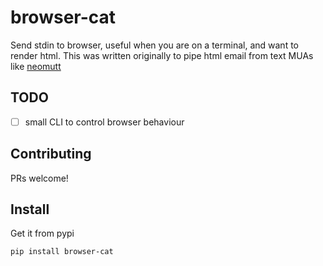 # browser-cat

Send stdin to browser, useful when you are on a terminal, and want to render html. This was written originally to pipe html email from text MUAs like [neomutt](neomutt.org)

## TODO
 - [ ] small CLI to control browser behaviour

## Contributing
PRs welcome!

## Install
Get it from pypi

```
pip install browser-cat
```
